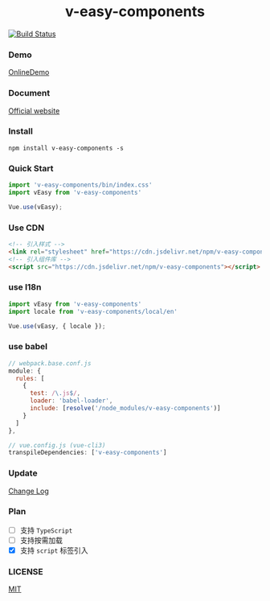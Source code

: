 <h1 align="center">v-easy-components</h1>

[![Build Status](https://travis-ci.com/Linkontoask/v-easy-components.svg?token=DxCbMdsVpziN8id5YUJs&branch=master)](https://travis-ci.com/Linkontoask/v-easy-components)
<a href="https://github.com/Linkontoask/v-easy"><img src="https://img.shields.io/badge/dev-v0.4.0-blue.svg" alt=""></a>
<a href="https://github.com/Linkontoask/v-easy"><img src="https://img.shields.io/badge/size-88kb-green.svg" alt=""></a>
<a href="https://github.com/Linkontoask/v-easy"><img src="https://img.shields.io/badge/vue-2.x-orange.svg" alt=""></a>
<a href="https://github.com/Linkontoask/v-easy"><img src="https://img.shields.io/badge/license-MIT-red.svg" alt=""></a>

### Demo
[OnlineDemo](https://linkontoask.github.io/demo/v-easy/index.html)

### Document
[Official website](https://linkorg.club)

### Install
```
npm install v-easy-components -s
```

### Quick Start
``` javascript
import 'v-easy-components/bin/index.css'
import vEasy from 'v-easy-components'

Vue.use(vEasy);
```

### Use CDN
```html
<!-- 引入样式 -->
<link rel="stylesheet" href="https://cdn.jsdelivr.net/npm/v-easy-components/bin/index.css">
<!-- 引入组件库 -->
<script src="https://cdn.jsdelivr.net/npm/v-easy-components"></script>
```

### use I18n
```javascript
import vEasy from 'v-easy-components'
import locale from 'v-easy-components/local/en'

Vue.use(vEasy, { locale });
```

### use babel
``` javascript
// webpack.base.conf.js
module: {
  rules: [
    {
      test: /\.js$/,
      loader: 'babel-loader',
      include: [resolve('/node_modules/v-easy-components')]
    }
  ]
},

// vue.config.js (vue-cli3)
transpileDependencies: ['v-easy-components']
```

### Update
[Change Log](./ChangeLog.md)

### Plan
- [ ] 支持 `TypeScript`
- [ ] 支持按需加载
- [x] 支持 `script` 标签引入

### LICENSE
[MIT](./src/LICENSE)
